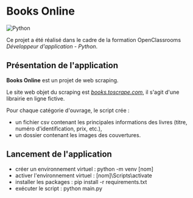 # Books Online

![Python](https://img.shields.io/badge/python-3670A0?style=for-the-badge&logo=python&logoColor=ffdd54)

 Ce projet a été réalisé dans le cadre de la formation OpenClassrooms *Développeur d'application - Python*.

## Présentation de l'application

**Books Online** est un projet de web scraping.

Le site web objet du scraping est [*books.toscrape.com*](http://books.toscrape.com/index.html), il s'agit d'une librairie en ligne fictive.

Pour chaque catégorie d'ouvrage, le script crée :
- un fichier csv contenant les principales informations des livres (titre, numéro d'identification, prix, etc.),
- un dossier contenant les images des couvertures.

## Lancement de l'application
- créer un environnement virtuel : python -m venv [nom]
- activer l'environnement virtuel : [nom]\Scripts\activate
- installer les packages : pip install -r requirements.txt
- exécuter le script : python main.py

